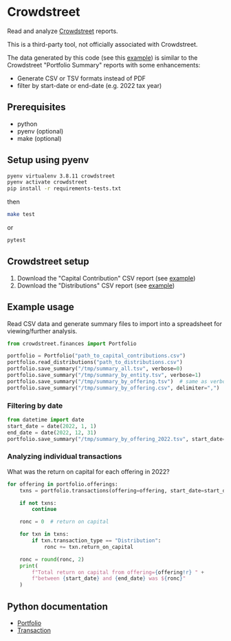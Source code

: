 # Crowdstreet

Read and analyze [Crowdstreet](https://www.crowdstreet.com/) reports.

This is a third-party tool, not officially associated with Crowdstreet.

The data generated by this code (see this [example](test/data/summary.tsv))
is similar to the Crowdstreet "Portfolio Summary" reports with some enhancements:
- Generate CSV or TSV formats instead of PDF
- filter by start-date or end-date (e.g. 2022 tax year)

## Prerequisites

- python
- pyenv (optional)
- make (optional)

## Setup using pyenv

```bash
pyenv virtualenv 3.8.11 crowdstreet
pyenv activate crowdstreet
pip install -r requirements-tests.txt
```
then
```bash
make test
```
or
```bash
pytest
```

## Crowdstreet setup
1. Download the "Capital Contribution" CSV report (see [example](test/data/contributions.tsv))
2. Download the "Distributions" CSV report (see [example](test/data/distributions.tsv))


## Example usage
Read CSV data and generate summary files to import into a spreadsheet for 
viewing/further analysis.
```python
from crowdstreet.finances import Portfolio

portfolio = Portfolio("path_to_capital_contributions.csv")
portfolio.read_distributions("path_to_distributions.csv")
portfolio.save_summary("/tmp/summary_all.tsv", verbose=0)
portfolio.save_summary("/tmp/summary_by_entity.tsv", verbose=1)
portfolio.save_summary("/tmp/summary_by_offering.tsv")  # same as verbose=2 (default)
portfolio.save_summary("/tmp/summary_by_offering.csv", delimiter=",")  # CSV
```

### Filtering by date
```python
from datetime import date
start_date = date(2022, 1, 1)
end_date = date(2022, 12, 31)
portfolio.save_summary("/tmp/summary_by_offering_2022.tsv", start_date=start_date, end_date=end_date)
```

### Analyzing individual transactions
What was the return on capital for each offering in 2022?
```python
for offering in portfolio.offerings:
    txns = portfolio.transactions(offering=offering, start_date=start_date, end_date=end_date)

    if not txns:
        continue

    ronc = 0  # return on capital

    for txn in txns:
        if txn.transaction_type == "Distribution":
            ronc += txn.return_on_capital

    ronc = round(ronc, 2)
    print(
        f"Total return on capital from offering={offering!r} " + 
        f"between {start_date} and {end_date} was ${ronc}"
    )
```

## Python documentation
- [Portfolio](doc/Portfolio.html)
- [Transaction](doc/Transaction.html)
